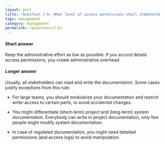 ```yaml
---
layout: post
title: "Question J-6: What level of access permissions shall stakeholders have on the architecture documentation?"
tags: management
category: management
permalink: /questions/J-6/
---
```


#### Short answer

Keep the administrative effort as low as possible: If you
accord details access permissions, you create administrative overhead.

#### Longer answer

Usually, all stakeholders can read and write the documentation. Some cases justify exceptions from this rule:

* For large teams, you should modularize your documentation and restrict write-access to certain parts, to avoid _accidental_ changes.

* You might differentiate (short-term) _project_ and (long-term) _system_ documentation. Everybody can write in project documentation, only few people might modify system documentation.
* In case of regulated documentation, you might need detailed permissions (and access logs) to avoid manipulation.
